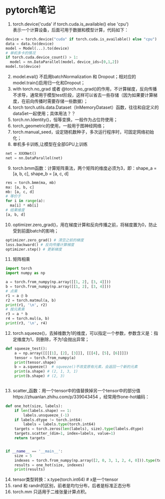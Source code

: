 pytorch笔记
====
1. torch.device('cuda' if torch.cuda.is_available() else 'cpu') <br>
表示一个计算设备，后面可用于数据和模型计算，代码如下：
``` Python
device = torch.device("cuda" if torch.cuda.is_available() else "cpu")
data = data.to(device)
model = Model(...).to(device)
# 单机多卡的情况
if torch.cuda.device_count() > 1:
  model = nn.DataParallel(model，device_ids=[0,1,2])
model.to(device)
```
2. model.eval() 不启用batchNormalization 和 Dropout；相对应的model.train()启用归一化和Dropout；
3. with torch.no_grad 或者 @torch.no_grad()的作用，不计算梯度，反向传播不求导，通常用于模型test阶段，这样可以省去一些存储（因为如果要计算梯度，在前向传播时需要存储一些数据）；
4. torch torch.utils.data.Dataset（InMemoryDataset）函数，往往和自定义的dataSet一起使用；具体用法？？
5. torch.nn.Identity()，恒等变换，一般作为占位符使用；
6. torch_geometric的使用，一般用于图神经网络；
7. torch.manual_seed，设定随机数种子，多次运行程序时，可固定网络初始化；
8. 单机多卡训练,让模型在全部GPU上训练
```Python
net = XXXNet()
net = nn.DataParallel(net)
```
9. torch.bmm函数：计算矩阵乘法，两个矩阵的维度必须为3，即：shape_a = \[a, b, c], shape_b = \[a, c, d]
```Python
res = torch.bmm(ma, mb)
ma: [a, b, c]
mb: [a, c, d]
# 等价于
for i in range(a):
  ma[i] * mb[i]
# 结果维度
[a, b, d]
```
10. optimizer.zero_grad()，用在梯度计算和反向传播之前，将梯度置为0，防止受到前面batch的影响；
```Python
optimizer.zero_grad() # 清空之前的梯度
loss.backward() # 反向传播计算梯度
optimizer.step() # 更新梯度
```
11. 矩阵相乘
```Python
import torch
import numpy as np

a = torch.from_numpy(np.array([[1, 2], [3, 4]]))
b = torch.from_numpy(np.array([[1, 2], [3, 4]]))
# 点乘
r1 = a @ b
r2 = torch.matmul(a, b)
print(r1, '\n', r2)
# 按元素乘
r3 = a * b
r4 = torch.mul(a, b)
print(r3, '\n', r4)
```
12. torch.squeeze()，去掉维数为1的维度，可以指定一个参数，参数含义是：指定维度为1，则删除，不为1会抛出异常；
```Python
def squeeze_test():
    a = np.array([[[[1], [2], [3]]], [[[4], [5], [6]]]])
    tensor = torch.from_numpy(a)
    print(tensor.shape)
    b = a.squeeze()  # squeeze()不改变原有元素，会返回一个新的元素
    print(a.shape) # (2, 1, 3, 1)
    print(b.shape) # (2, 3)
    
```
13. scatter_函数：用一个tensor中的值替换掉另一个tensor中的部分值https://zhuanlan.zhihu.com/p/339043454 ，经常用作one-hot编码：
```Python
def one_hot(size, labels):
    if len(labels.shape) == 1:
        labels.unsqueeze_(-1)
    if labels.dtype != torch.int64:
        labels = labels.type(torch.int64)
    targets = torch.zeros(len(labels), size).type(labels.dtype)
    targets.scatter_(dim=1, index=labels, value=1)
    return targets


if __name__ == '__main__':
    size = 5
    indexes = torch.from_numpy(np.array([2, 0, 3, 1, 2, 4, 0])).type(torch.int64)
    results = one_hot(size, indexes)
    print(results)
```
14. tensor类型转换：x.type(torch.int64) # x是一个tensor
15. rand 和 randn的区别，前者是均匀分布，后者是标准正态分布
16. torch.mm 只适用于二维张量计算点积。
